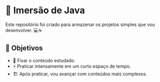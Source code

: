 # 🚀 Imersão de Java  

Este repositório foi criado para armazenar os projetos simples que vou desenvolver. 💻☕  

## 🎯 Objetivos  

- 📌 Fixar o conteúdo estudado.
- ⚡ Praticar intensamente em um curto espaço de tempo.
- 🏗️ Após praticar, vou avançar com conteúdos mais complexos.
